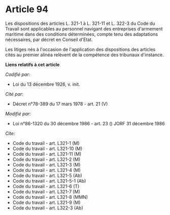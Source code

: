 # Article 94

Les dispositions des articles L. 321-1 à L. 321-11 et L. 322-3 du Code du Travail sont applicables au personnel navigant des
entreprises d'armement maritime dans des conditions déterminées, compte tenu des adaptations nécessaires, par décret en
Conseil d'Etat.

Les litiges nés à l'occasion de l'application des dispositions des articles cités au premier alinéa relèvent de la compétence
des tribunaux d'instance.

**Liens relatifs à cet article**

_Codifié par_:

  - Loi du 13 décembre 1926, v. init.

_Cité par_:

  - Décret n°78-389 du 17 mars 1978 - art. 21 (V)

_Modifié par_:

  - Loi n°86-1320 du 30 décembre 1986 - art. 23 () JORF 31 décembre 1986

_Cite_:

  - Code du travail - art. L321-1 (M)
  - Code du travail - art. L321-10 (M)
  - Code du travail - art. L321-11 (M)
  - Code du travail - art. L321-2 (M)
  - Code du travail - art. L321-3 (M)
  - Code du travail - art. L321-4 (M)
  - Code du travail - art. L321-5 (Ab)
  - Code du travail - art. L321-5-1 (Ab)
  - Code du travail - art. L321-6 (T)
  - Code du travail - art. L321-7 (M)
  - Code du travail - art. L321-8 (MMN)
  - Code du travail - art. L321-9 (M)
  - Code du travail - art. L322-3 (Ab)
